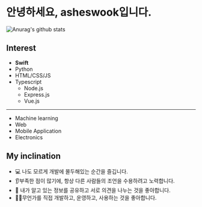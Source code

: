 # 안녕하세요, asheswook입니다.
<p align="center">

![Anurag's github stats](https://github-readme-stats.vercel.app/api?username=asheswook&show_icons=true&include_all_commits=true&count_private=true&role=OWNER,ORGANIZATION_MEMBER,COLLABORATOR&orgs=twicenest,twicewiki-team) </p>


## Interest
 * **Swift**
 * Python
 * HTML/CSS/JS
 * Typescript
   * Node.js
   * Express.js
   * Vue.js
---
* Machine learning
* Web
* Mobile Application
* Electronics


## My inclination
* 💻 나도 모르게 개발에 몰두해있는 순간을 즐깁니다.
* 👂부족한 점이 많기에, 항상 다른 사람들의 조언을 수용하려고 노력합니다.
* 💬 내가 알고 있는 정보를 공유하고 서로 의견을 나누는 것을 좋아합니다.
* 🧑‍💻무언가를 직접 개발하고, 운영하고, 사용하는 것을 좋아합니다.
